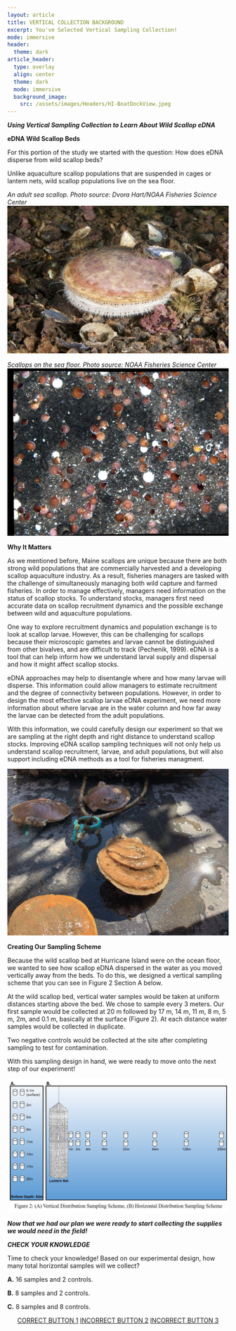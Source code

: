 ```yaml
---
layout: article
title: VERTICAL COLLECTION BACKGROUND
excerpt: You've Selected Vertical Sampling Collection! 
mode: immersive
header:
  theme: dark
article_header:
  type: overlay
  align: center
  theme: dark
  mode: immersive
  background_image:
    src: /assets/images/Headers/HI-BoatDockView.jpeg
---
```


***Using Vertical Sampling Collection to Learn About Wild Scallop eDNA***

**eDNA Wild Scallop Beds**

For this portion of the study we started with the question: How does eDNA disperse from wild scallop beds? 

Unlike aquaculture scallop populations that are suspended in cages or lantern nets, wild scallop populations live on the sea floor. 


*An adult sea scallop. Photo source: Dvora Hart/NOAA Fisheries Science Center*    
![Scallop1](/assets/images/Scallop1.jpeg)      


*Scallops on the sea floor. Photo source: NOAA Fisheries Science Center*    
![Scallop2](/assets/images/Scallop2.jpeg)  



**Why It Matters**

As we mentioned before, Maine scallops are unique because there are both strong wild populations that are commercially harvested and a developing scallop aquaculture industry. As a result, fisheries managers are tasked with the challenge of simultaneously managing both wild capture and farmed fisheries. In order to manage effectively, managers need information on the status of scallop stocks. To understand stocks, managers first need accurate data on scallop recruitment dynamics and the possible exchange between wild and aquaculture populations.

One way to explore recruitment dynamics and population exchange is to look at scallop larvae. However, this can be challenging for scallops because their microscopic gametes and larvae cannot be distinguished from other bivalves, and are difficult to track (Pechenik, 1999). eDNA is a tool that can help inform how we understand larval supply and dispersal and how it might affect scallop stocks. 

eDNA approaches may help to disentangle where and how many larvae will disperse. This information could allow managers to estimate recruitment and the degree of connectivity between populations. However, in order to design the most effective scallop larvae eDNA experiment, we need more information about where larvae are in the water column and how far away the larvae can be detected from the adult populations. 

With this information, we could carefully design our experiment so that we are sampling at the right depth and right distance to understand scallop stocks. Improving eDNA scallop sampling techniques will not only help us understand scallop recruitment, larvae, and adult populations, but will also support including eDNA methods as a tool for fisheries managment. 


![HI-Scallops2](/assets/images/HI/HI-Scallops2.jpeg)  





**Creating Our Sampling Scheme**

Because the wild scallop bed at Hurricane Island were on the ocean floor, we wanted to see how scallop eDNA dispersed in the water as you moved vertically away from the beds. To do this, we designed a vertical sampling scheme that you can see in Figure 2 Section A below. 

At the wild scallop bed, vertical water samples would be taken at uniform distances starting above the bed. We chose to sample every 3 meters. Our first sample would be collected at 20 m followed by 17 m, 14 m, 11 m, 8 m, 5 m, 2m, and 0.1 m, basically at the surface (Figure 2). At each distance water samples would be collected in duplicate. 

Two negative controls would be collected at the site after completing sampling to test for contamination.

With this sampling design in hand, we were ready to move onto the next step of our experiment! 


![Fig2SamplingScheme](/assets/images/Fig2SamplingScheme.jpg)   



***Now that we had our plan we were ready to start collecting the supplies we would need in the field!***    






***CHECK YOUR KNOWLEDGE***

Time to check your knowledge! Based on our experimental design, how many total horizontal samples will we collect?

**A.** 16 samples and 2 controls.

**B.** 8 samples and 2 controls. 

**C.** 8 samples and 8 controls. 



<p align="center">
<a class="button button--outline-primary button--pill" href="VerticalSupplies1">CORRECT BUTTON 1</a> <a class="button button--outline-primary button--pill" href="VerticalSupplies2">INCORRECT BUTTON 2</a> <a class="button button--outline-primary button--pill" href="VerticalSupplies2">INCORRECT BUTTON 3</a></p>
